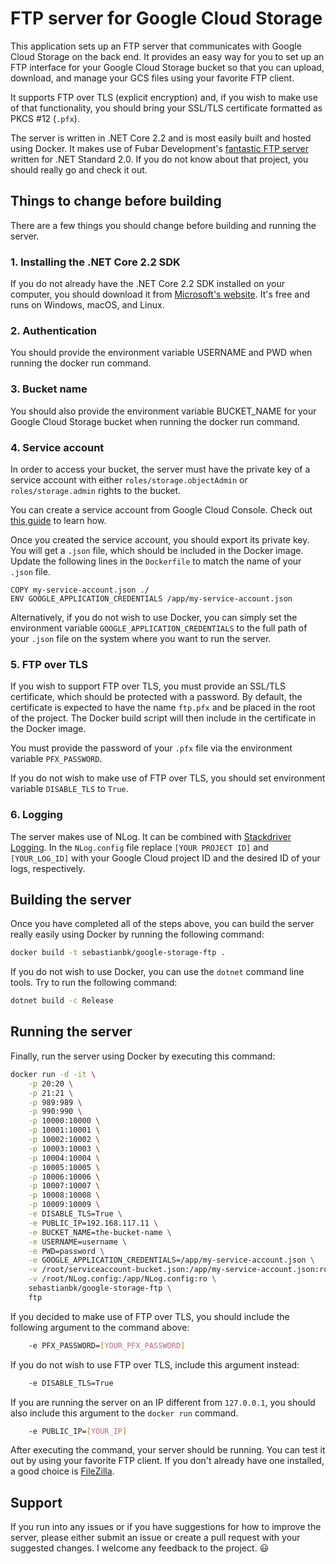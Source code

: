 # FTP server for Google Cloud Storage

This application sets up an FTP server that communicates with Google Cloud Storage on the back end.
It provides an easy way for you to set up an FTP interface for your Google Cloud Storage bucket so that you can upload, download, and manage your GCS files using your favorite FTP client.

It supports FTP over TLS (explicit encryption) and, if you wish to make use of that functionality, you should bring your SSL/TLS certificate formatted as PKCS #12 (`.pfx`).

The server is written in .NET Core 2.2 and is most easily built and hosted using Docker. It makes use of Fubar Development's [fantastic FTP server](https://github.com/FubarDevelopment/FtpServer/) written for .NET Standard 2.0. If you do not know about that project, you should really go and check it out.

## Things to change before building

There are a few things you should change before building and running the server.

### 1. Installing the .NET Core 2.2 SDK

If you do not already have the .NET Core 2.2 SDK installed on your computer, you should download it from [Microsoft's website](https://dotnet.microsoft.com/download/dotnet-core/2.2). It's free and runs on Windows, macOS, and Linux.

### 2. Authentication

You should provide the environment variable  USERNAME and PWD when running the docker run command.

### 3. Bucket name

You should also provide the environment variable BUCKET_NAME  for your Google Cloud Storage bucket when running the docker run command.

### 4. Service account

In order to access your bucket, the server must have the private key of a service account with either `roles/storage.objectAdmin` or `roles/storage.admin` rights to the bucket.

You can create a service account from Google Cloud Console. Check out [this guide](https://cloud.google.com/iam/docs/creating-managing-service-account-keys) to learn how.

Once you created the service account, you should export its private key. You will get a `.json` file, which should be included in the Docker image. Update the following lines in the `Dockerfile` to match the name of your `.json` file.

```Docker
COPY my-service-account.json ./
ENV GOOGLE_APPLICATION_CREDENTIALS /app/my-service-account.json
```

Alternatively, if you do not wish to use Docker, you can simply set the environment variable `GOOGLE_APPLICATION_CREDENTIALS` to the full path of your `.json` file on the system where you want to run the server.

### 5. FTP over TLS

If you wish to support FTP over TLS, you must provide an SSL/TLS certificate, which should be protected with a password. By default, the certificate is expected to have the name `ftp.pfx` and be placed in the root of the project. The Docker build script will then include in the certificate in the Docker image.

You must provide the password of your `.pfx` file via the environment variable `PFX_PASSWORD`.

If you do not wish to make use of FTP over TLS, you should set environment variable `DISABLE_TLS` to `True`.

### 6. Logging

The server makes use of NLog. It can be combined with [Stackdriver Logging](https://cloud.google.com/logging/). In the `NLog.config` file replace `[YOUR PROJECT ID]` and `[YOUR_LOG_ID]` with your Google Cloud project ID and the desired ID of your logs, respectively.

## Building the server

Once you have completed all of the steps above, you can build the server really easily using Docker by running the following command:

```bash
docker build -t sebastianbk/google-storage-ftp .
```

If you do not wish to use Docker, you can use the `dotnet` command line tools. Try to run the following command:

```bash
dotnet build -c Release
```

## Running the server

Finally, run the server using Docker by executing this command:

```bash
docker run -d -it \
    -p 20:20 \
    -p 21:21 \
    -p 989:989 \
    -p 990:990 \
    -p 10000:10000 \
    -p 10001:10001 \
    -p 10002:10002 \
    -p 10003:10003 \
    -p 10004:10004 \
    -p 10005:10005 \
    -p 10006:10006 \
    -p 10007:10007 \
    -p 10008:10008 \
    -p 10009:10009 \
    -e DISABLE_TLS=True \
    -e PUBLIC_IP=192.168.117.11 \
    -e BUCKET_NAME=the-bucket-name \
    -e USERNAME=username \
    -e PWD=password \
    -e GOOGLE_APPLICATION_CREDENTIALS=/app/my-service-account.json \
    -v /root/serviceaccount-bucket.json:/app/my-service-account.json:ro \
    -v /root/NLog.config:/app/NLog.config:ro \
    sebastianbk/google-storage-ftp \
    ftp
```

If you decided to make use of FTP over TLS, you should include the following argument to the command above:

```bash
    -e PFX_PASSWORD=[YOUR_PFX_PASSWORD]
```

If you do not wish to use FTP over TLS, include this argument instead:

```bash
    -e DISABLE_TLS=True
```

If you are running the server on an IP different from `127.0.0.1`, you should also include this argument to the `docker run` command.

```bash
    -e PUBLIC_IP=[YOUR_IP]
```

After executing the command, your server should be running. You can test it out by using your favorite FTP client. If you don't already have one installed, a good choice is [FileZilla](https://filezilla-project.org).

## Support

If you run into any issues or if you have suggestions for how to improve the server, please either submit an issue or create a pull request with your suggested changes. I welcome any feedback to the project. :smiley: